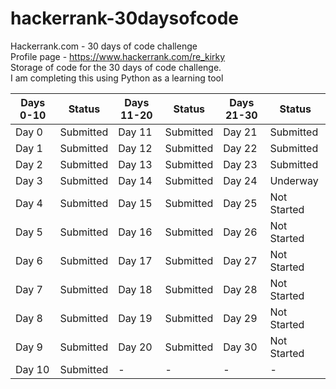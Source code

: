 # hackerrank-30daysofcode
 Hackerrank.com - 30 days of code challenge  
Profile page - https://www.hackerrank.com/re_kirky  
Storage of code for the 30 days of code challenge.  
I am completing this using Python as a learning tool  

Days 0-10|Status|Days 11-20|Status|Days 21-30|Status
-|-|-|-|-|-
Day 0|Submitted|Day 11|Submitted|Day 21|Submitted
Day 1|Submitted|Day 12|Submitted|Day 22|Submitted
Day 2|Submitted|Day 13|Submitted|Day 23|Submitted
Day 3|Submitted|Day 14|Submitted|Day 24|Underway
Day 4|Submitted|Day 15|Submitted|Day 25|Not Started
Day 5|Submitted|Day 16|Submitted|Day 26|Not Started
Day 6|Submitted|Day 17|Submitted|Day 27|Not Started
Day 7|Submitted|Day 18|Submitted|Day 28|Not Started
Day 8|Submitted|Day 19|Submitted|Day 29|Not Started
Day 9|Submitted|Day 20|Submitted|Day 30|Not Started
Day 10|Submitted|-|-|-|-


